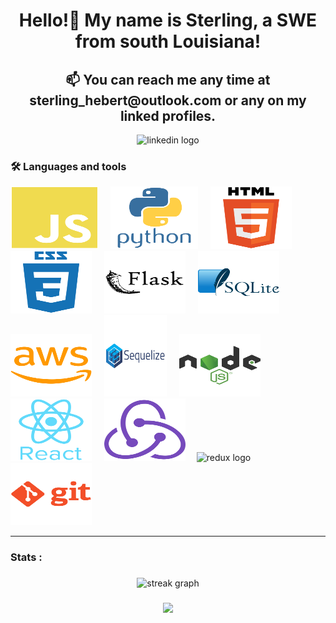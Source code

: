 

<h1 align="center">Hello!👋 My name is Sterling, a SWE from south Louisiana!</h1>
<h2 align="center">📫 You can reach me any time at sterling_hebert@outlook.com or any on my linked profiles.</h2>

<div align="center">
  <img src="https://img.shields.io/static/v1?message=LinkedIn&logo=linkedin&label=&color=0077B5&logoColor=white&labelColor=&style=for-the-badge" height=50" alt="linkedin logo"  />
</div>

<h3 align="left">🛠 Languages and tools</h3>
<div align="left">
  <img src="https://raw.githubusercontent.com/devicons/devicon/1119b9f84c0290e0f0b38982099a2bd027a48bf1/icons/javascript/javascript-plain.svg"  height="100" width="140" alt="javascript logo"  />
  <img width="12" />
  <img src="https://raw.githubusercontent.com/devicons/devicon/1119b9f84c0290e0f0b38982099a2bd027a48bf1/icons/python/python-original-wordmark.svg"  height="100" width="140" alt="python logo"  />
  <img width="12" />
  <img src="https://raw.githubusercontent.com/devicons/devicon/1119b9f84c0290e0f0b38982099a2bd027a48bf1/icons/html5/html5-original-wordmark.svg"  height="100" width="130" alt="html5 logo"  />
  <img width="12" />
  <img src="https://raw.githubusercontent.com/devicons/devicon/1119b9f84c0290e0f0b38982099a2bd027a48bf1/icons/css3/css3-plain-wordmark.svg"  height="100" width="130" alt="css logo"  />
  <img width="12" />
  <img src="https://raw.githubusercontent.com/devicons/devicon/1119b9f84c0290e0f0b38982099a2bd027a48bf1/icons/flask/flask-original-wordmark.svg"  height="100" width="130" alt="flask logo"  />
  <img width="12" />
  <img src="https://raw.githubusercontent.com/devicons/devicon/1119b9f84c0290e0f0b38982099a2bd027a48bf1/icons/sqlite/sqlite-original-wordmark.svg"  height="100" width="130" alt="SQLITE logo"  />
  <img width="12" />
  <img src="https://raw.githubusercontent.com/devicons/devicon/1119b9f84c0290e0f0b38982099a2bd027a48bf1/icons/amazonwebservices/amazonwebservices-plain-wordmark.svg"  height="100" width="130" alt="amazonwebservices logo"  />
  <img width="12" />
  <img src="https://raw.githubusercontent.com/devicons/devicon/1119b9f84c0290e0f0b38982099a2bd027a48bf1/icons/sequelize/sequelize-original-wordmark.svg"  height="130" width="100" alt="sequelize logo"  />
  <img width="12" />
  <img src="https://raw.githubusercontent.com/devicons/devicon/1119b9f84c0290e0f0b38982099a2bd027a48bf1/icons/nodejs/nodejs-original-wordmark.svg"  height="100" width="130" alt="node logo"  />
  <img width="12" />
  <img src="https://raw.githubusercontent.com/devicons/devicon/1119b9f84c0290e0f0b38982099a2bd027a48bf1/icons/react/react-original-wordmark.svg"  height="100" width="130" alt="react logo"/>
  <img width="12" />
  <img src="https://raw.githubusercontent.com/devicons/devicon/1119b9f84c0290e0f0b38982099a2bd027a48bf1/icons/redux/redux-original.svg" height="100" width="130" alt="redux logo"/>
  <img width="10" />
  <img src="https://www.drupal.org/files/project-images/Google-API.jpg"  height="100" width="130" alt="redux logo"/>
  <img width="12" />
  <img src="https://raw.githubusercontent.com/devicons/devicon/1119b9f84c0290e0f0b38982099a2bd027a48bf1/icons/git/git-plain-wordmark.svg"  height="100" width="130" alt="redux logo"/>
  <img width="12" />
</div>

---

<h3 align="left">Stats :</h3>

###

<div align="center">
  <img src="https://streak-stats.demolab.com?user=Sterling-hebert&locale=en&mode=daily&theme=dark&hide_border=false&border_radius=5&order=3" height="220" alt="streak graph"  />
</div>

###

<div align="center">
  <img src="https://api.visitorbadge.io/api/visitors?path=https%3A%2F%2Fgithub.com%2FSterling-Hebert%2FSterling-Hebert%2F&countColor=%23263759"  />
</div>
<!--

-->
